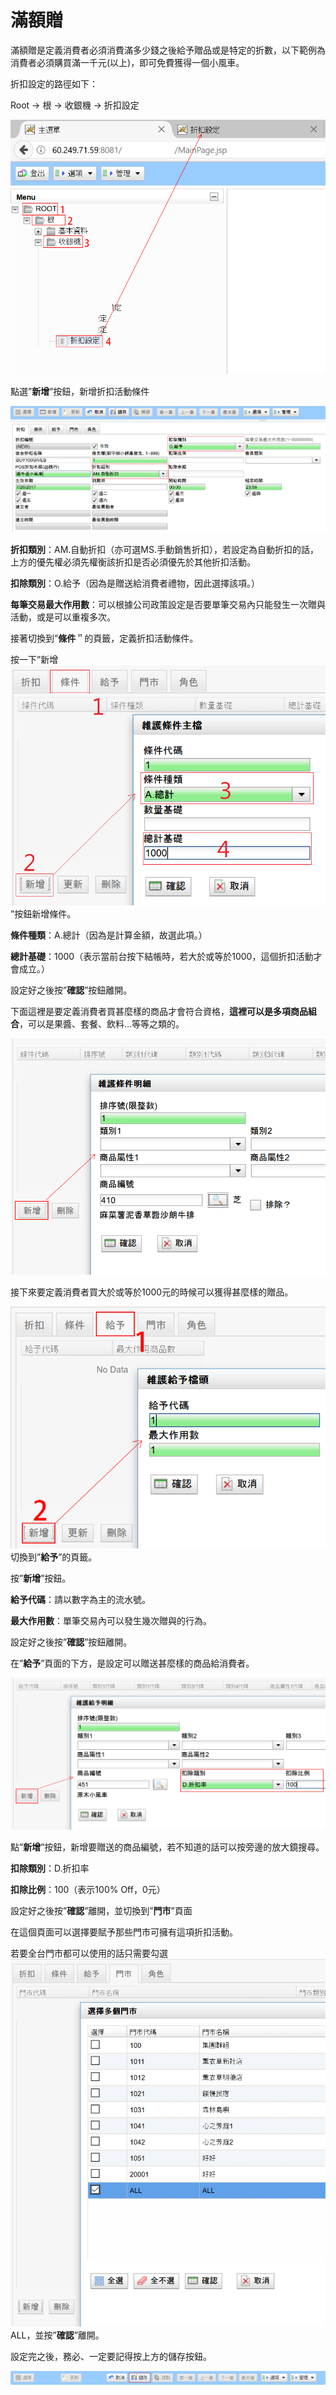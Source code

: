 # 滿額贈

滿額贈是定義消費者必須消費滿多少錢之後給予贈品或是特定的折數，以下範例為消費者必須購買滿一千元\(以上\)，即可免費獲得一個小風車。

折扣設定的路徑如下：

Root → 根 → 收銀機 → 折扣設定

![](../.gitbook/assets/0%20%282%29.png)

點選”**新增**”按鈕，新增折扣活動條件

![](../.gitbook/assets/1%20%2820%29.png)

**折扣類別**：AM.自動折扣（亦可選MS.手動銷售折扣），若設定為自動折扣的話，上方的優先權必須先權衡該折扣是否必須優先於其他折扣活動。

**扣除類別**：O.給予（因為是贈送給消費者禮物，因此選擇該項。）

**每筆交易最大作用數**：可以根據公司政策設定是否要單筆交易內只能發生一次贈與活動，或是可以重複多次。

接著切換到”**條件**＂的頁籤，定義折扣活動條件。

按一下”新增![](../.gitbook/assets/2%20%2811%29.png)”按鈕新增條件。

**條件種類**：A.總計（因為是計算金額，故選此項。）

**總計基礎**：1000（表示當前台按下結帳時，若大於或等於1000，這個折扣活動才會成立。）

設定好之後按”**確認**”按鈕離開。

下面這裡是要定義消費者買甚麼樣的商品才會符合資格，**這裡可以是多項商品組合**，可以是果醬、套餐、飲料…等等之類的。

![](../.gitbook/assets/3%20%2819%29.png)

接下來要定義消費者買大於或等於1000元的時候可以獲得甚麼樣的贈品。

![](../.gitbook/assets/4%20%2818%29.png)切換到”**給予**”的頁籤。

按”**新增**”按鈕。

**給予代碼**：請以數字為主的流水號。

**最大作用數**：單筆交易內可以發生幾次贈與的行為。

設定好之後按”**確認**”按鈕離開。

在”**給予**”頁面的下方，是設定可以贈送甚麼樣的商品給消費者。

![](../.gitbook/assets/5%20%281%29.png)

點”**新增**”按鈕，新增要贈送的商品編號，若不知道的話可以按旁邊的放大鏡搜尋。

**扣除類別**：D.折扣率

**扣除比例**：100（表示100% Off，0元）

設定好之後按”**確認**”離開，並切換到”**門市**”頁面

在這個頁面可以選擇要賦予那些門市可擁有這項折扣活動。

若要全台門市都可以使用的話只需要勾選![](../.gitbook/assets/6%20%2815%29.png)ALL，並按”**確認**”離開。

設定完之後，務必、一定要記得按上方的儲存按鈕。

![](../.gitbook/assets/7%20%2817%29.png)

